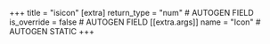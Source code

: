 +++
title = "isicon"
[extra]
return_type = "num" # AUTOGEN FIELD
is_override = false # AUTOGEN FIELD
[[extra.args]]
name = "Icon" # AUTOGEN STATIC
+++